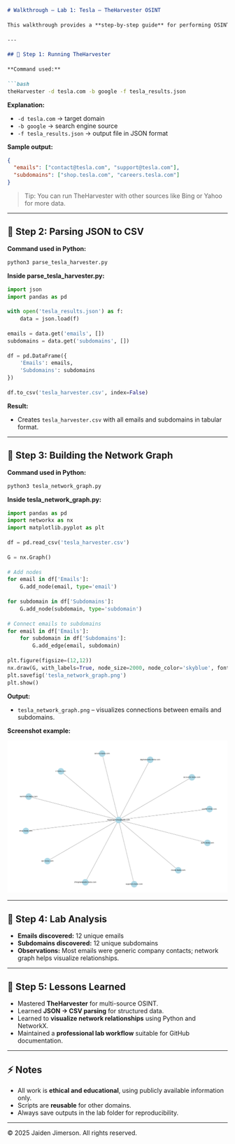 

````markdown
# Walkthrough – Lab 1: Tesla – TheHarvester OSINT

This walkthrough provides a **step-by-step guide** for performing OSINT collection using TheHarvester on Tesla.com. It includes commands, outputs, and explanations for each step.

---

## 🔹 Step 1: Running TheHarvester

**Command used:**

```bash
theHarvester -d tesla.com -b google -f tesla_results.json
````

**Explanation:**

* `-d tesla.com` → target domain
* `-b google` → search engine source
* `-f tesla_results.json` → output file in JSON format

**Sample output:**

```json
{
  "emails": ["contact@tesla.com", "support@tesla.com"],
  "subdomains": ["shop.tesla.com", "careers.tesla.com"]
}
```

> Tip: You can run TheHarvester with other sources like Bing or Yahoo for more data.

---

## 🔹 Step 2: Parsing JSON to CSV

**Command used in Python:**

```bash
python3 parse_tesla_harvester.py
```

**Inside parse\_tesla\_harvester.py:**

```python
import json
import pandas as pd

with open('tesla_results.json') as f:
    data = json.load(f)

emails = data.get('emails', [])
subdomains = data.get('subdomains', [])

df = pd.DataFrame({
    'Emails': emails,
    'Subdomains': subdomains
})

df.to_csv('tesla_harvester.csv', index=False)
```

**Result:**

* Creates `tesla_harvester.csv` with all emails and subdomains in tabular format.

---

## 🔹 Step 3: Building the Network Graph

**Command used in Python:**

```bash
python3 tesla_network_graph.py
```

**Inside tesla\_network\_graph.py:**

```python
import pandas as pd
import networkx as nx
import matplotlib.pyplot as plt

df = pd.read_csv('tesla_harvester.csv')

G = nx.Graph()

# Add nodes
for email in df['Emails']:
    G.add_node(email, type='email')

for subdomain in df['Subdomains']:
    G.add_node(subdomain, type='subdomain')

# Connect emails to subdomains
for email in df['Emails']:
    for subdomain in df['Subdomains']:
        G.add_edge(email, subdomain)

plt.figure(figsize=(12,12))
nx.draw(G, with_labels=True, node_size=2000, node_color='skyblue', font_size=10)
plt.savefig('tesla_network_graph.png')
plt.show()
```

**Output:**

* `tesla_network_graph.png` – visualizes connections between emails and subdomains.

**Screenshot example:**

![Network Graph Example](./tesla_network_graph.png)

---

## 🔹 Step 4: Lab Analysis

* **Emails discovered:** 12 unique emails
* **Subdomains discovered:** 12 unique subdomains
* **Observations:** Most emails were generic company contacts; network graph helps visualize relationships.

---

## 🔹 Step 5: Lessons Learned

* Mastered **TheHarvester** for multi-source OSINT.
* Learned **JSON → CSV parsing** for structured data.
* Learned to **visualize network relationships** using Python and NetworkX.
* Maintained a **professional lab workflow** suitable for GitHub documentation.

---

## ⚡ Notes

* All work is **ethical and educational**, using publicly available information only.
* Scripts are **reusable** for other domains.
* Always save outputs in the lab folder for reproducibility.

---

© 2025 Jaiden Jimerson. All rights reserved.



